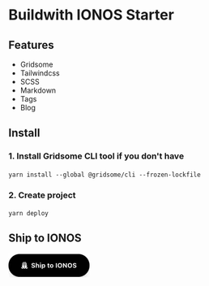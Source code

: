 # Buildwith IONOS Starter

## Features

* Gridsome
* Tailwindcss
* SCSS
* Markdown
* Tags
* Blog

## Install

### 1. Install Gridsome CLI tool if you don't have

`yarn install --global @gridsome/cli --frozen-lockfile`

### 2. Create project

`yarn deploy`

## Ship to IONOS

[![Ship to IONOS](static/ship-to-ionos.webp)](https://buildwith.ionos.com/setup?repo=https://github.com/buildwith-ionos/gridsome-starter-default)
